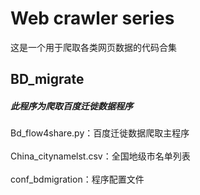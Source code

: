 # Web crawler series
这是一个用于爬取各类网页数据的代码合集

## BD_migrate
##### 此程序为爬取百度迁徙数据程序
Bd_flow4share.py：百度迁徙数据爬取主程序<br>  
China_citynamelst.csv：全国地级市名单列表<br>  
conf_bdmigration：程序配置文件<br>  
